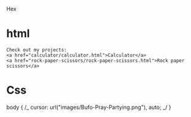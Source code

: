 Hex

# html

    Check out my projects:
    <a href="calculator/calculator.html">Calculator</a>
    <a href="rock-paper-scissors/rock-paper-scissors.html">Rock paper scissors</a>

# Css

body {
/_ cursor: url("images/Bufo-Pray-Partying.png"), auto; _/
}
